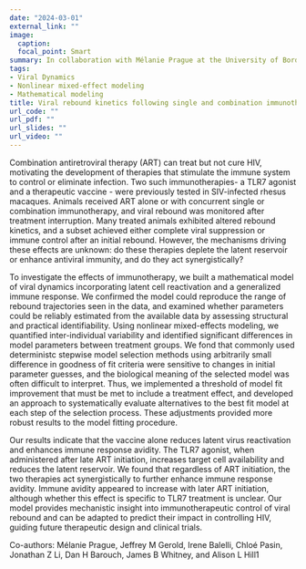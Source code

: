 ```yaml
---
date: "2024-03-01"
external_link: ""
image:
  caption: 
  focal_point: Smart
summary: In collaboration with Mélanie Prague at the University of Bordeaux, we developed a mathematical model of within-host HIV dynamics and used nonlinear mixed-effects modeling implemented in Monolix to investigate the mechanism of action of several immunotherapies.
tags:
- Viral Dynamics
- Nonlinear mixed-effect modeling
- Mathematical modeling
title: Viral rebound kinetics following single and combination immunotherapy for HIV/SIV
url_code: ""
url_pdf: ""
url_slides: ""
url_video: ""
---
```


Combination antiretroviral therapy (ART) can treat but not cure HIV, motivating the 
development of therapies that stimulate the immune system to control or eliminate infection. 
Two such immunotherapies- a TLR7 agonist and a therapeutic vaccine - 
were previously tested in SIV-infected rhesus macaques. Animals received ART alone
or with concurrent single or combination immunotherapy, and viral rebound was monitored 
after treatment interruption. Many treated animals exhibited altered rebound kinetics, 
and a subset achieved either complete viral suppression or immune control after an initial rebound. 
However, the mechanisms driving these effects are unknown: do these therapies deplete the 
latent reservoir or enhance antiviral immunity, and do they act synergistically?

To investigate the effects of immunotherapy, we built a mathematical model of viral 
dynamics incorporating latent cell reactivation and a generalized immune response. 
We confirmed the model could reproduce the range of rebound trajectories seen in the data, 
and examined whether parameters could be reliably estimated from the available data 
by assessing structural and practical identifiability. Using nonlinear mixed-effects modeling, 
we quantified inter-individual variability and identified significant differences in model parameters between treatment groups. 
We fond that commonly used deterministc stepwise model selection methods using
arbitrarily small difference in goodness of fit criteria were sensitive to changes 
in initial parameter guesses, and the biological meaning of the selected model was
often difficult to interpret. Thus, we implemented a threshold of model fit improvement
that must be met to include a treatment effect, and developed an approach to systematically 
evaluate alternatives to the best fit model at each step of the selection process. 
These adjustments provided more robust results to the model fitting procedure.

Our results indicate that the vaccine alone reduces latent virus reactivation and 
enhances immune response avidity. The TLR7 agonist, when administered after late ART initiation, 
increases target cell availability and reduces the latent reservoir. We found that regardless of ART initiation,
the two therapies act synergistically to further enhance immune response avidity. 
Immune avidity appeared to increase with later ART initiation, although whether 
this effect is specific to TLR7 treatment is unclear. Our model provides mechanistic 
insight into immunotherapeutic control of viral rebound and can be adapted to predict 
their impact in controlling HIV, guiding future therapeutic design and clinical trials.

Co-authors: Mélanie Prague, Jeffrey M Gerold, Irene Balelli, Chloé Pasin, Jonathan Z Li, Dan H Barouch, James B Whitney, and Alison L Hill1

